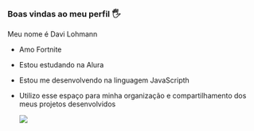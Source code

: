 ### Boas vindas ao meu perfil 🖐️

Meu nome é Davi Lohmann

- Amo Fortnite
- Estou estudando na Alura
- Estou me desenvolvendo na linguagem JavaScripth
- Utilizo esse espaço para minha organização e compartilhamento dos meus projetos desenvolvidos

  ![](https://media.tenor.com/f8hUa09f_SoAAAAj/fortnite-fortnite-dance.gif)
